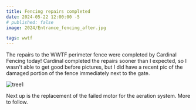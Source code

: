 ```yaml
---
title: Fencing repairs completed
date: 2024-05-22 12:00:00 -5
# published: false
image: 2024/Entrance_fencing_after.jpg

tags: wwtf
---
```

The repairs to the WWTF perimeter fence were completed by Cardinal Fencing today!  Cardinal completed the repairs sooner than I expected, so I wasn't able to get good before pictures, but I did have a recent pic of the damaged portion of the fence immediately next to the gate.
<!-- excerpt -->

<img src="{{image}}" alt="tree1">

Next up is the replacement of the failed motor for the aeration system.  More to follow.

